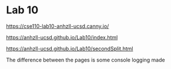 # Lab 10
https://cse110-lab10-anhzll-ucsd.canny.io/


https://anhzll-ucsd.github.io/Lab10/index.html


https://anhzll-ucsd.github.io/Lab10/secondSplit.html


The difference between the pages is some console logging made
